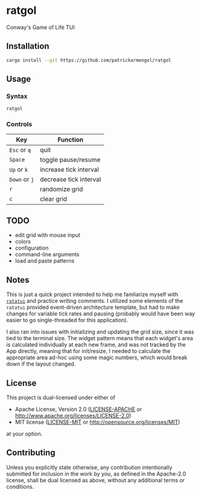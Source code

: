# ratgol

Conway's Game of Life TUI

## Installation

```bash
cargo install --git https://github.com/patrickarmengol/ratgol
```

## Usage

### Syntax

```bash
ratgol
```

### Controls

| Key           | Function               |
| ------------- | ---------------------- |
| `Esc` or `q`  | quit                   |
| `Space`       | toggle pause/resume    |
| `Up` or `k`   | increase tick interval |
| `Down` or `j` | decrease tick interval |
| `r`           | randomize grid         |
| `c`           | clear grid             |

## TODO

- edit grid with mouse input
- colors
- configuration
- command-line arguments
- load and paste patterns

## Notes

This is just a quick project intended to help me famliarize myself with [`ratatui`](https://ratatui.rs) and practice writing comments. I utilized some elements of the `ratatui` provided event-driven architecture template, but had to make changes for variable tick rates and pausing (probably would have been way easier to go single-threaded for this application).

I also ran into issues with initializing and updating the grid size, since it was tied to the terminal size. The widget pattern means that each widget's area is calculated individually at each new frame, and was not tracked by the App directly, meaning that for init/resize, I needed to calculate the appropriate area ad-hoc using some magic numbers, which would break down if the layout changed.

## License

This project is dual-licensed under either of

- Apache License, Version 2.0 ([LICENSE-APACHE](LICENSE-APACHE) or http://www.apache.org/licenses/LICENSE-2.0)
- MIT license ([LICENSE-MIT](LICENSE-MIT) or http://opensource.org/licenses/MIT)

at your option.

## Contributing

Unless you explicitly state otherwise, any contribution intentionally submitted
for inclusion in the work by you, as defined in the Apache-2.0 license, shall be
dual licensed as above, without any additional terms or conditions.
